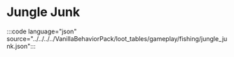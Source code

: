 # Jungle Junk

:::code language="json" source="../../../../VanillaBehaviorPack/loot_tables/gameplay/fishing/jungle_junk.json":::